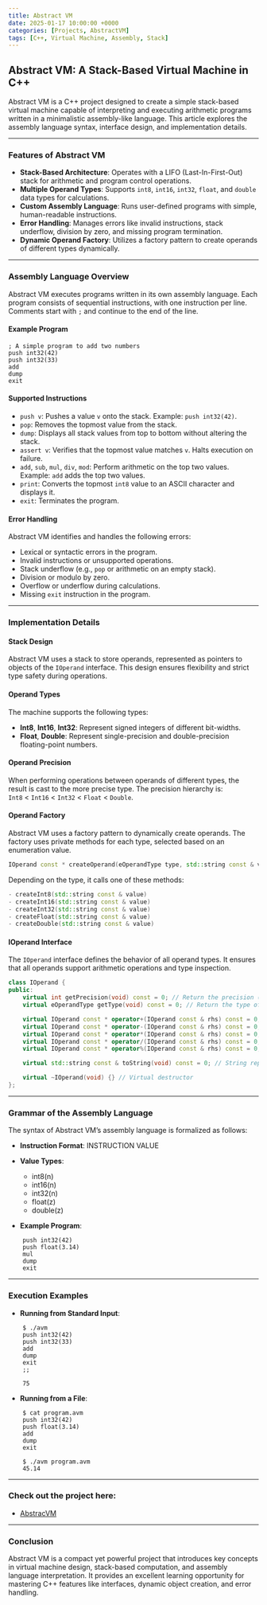 ```yaml
---
title: Abstract VM
date: 2025-01-17 10:00:00 +0000
categories: [Projects, AbstractVM]
tags: [C++, Virtual Machine, Assembly, Stack]
---
```


## Abstract VM: A Stack-Based Virtual Machine in C++

Abstract VM is a C++ project designed to create a simple stack-based virtual machine capable of interpreting and executing arithmetic programs written in a minimalistic assembly-like language. This article explores the assembly language syntax, interface design, and implementation details.

---

### Features of Abstract VM

- **Stack-Based Architecture**: Operates with a LIFO (Last-In-First-Out) stack for arithmetic and program control operations.
- **Multiple Operand Types**: Supports `int8`, `int16`, `int32`, `float`, and `double` data types for calculations.
- **Custom Assembly Language**: Runs user-defined programs with simple, human-readable instructions.
- **Error Handling**: Manages errors like invalid instructions, stack underflow, division by zero, and missing program termination.
- **Dynamic Operand Factory**: Utilizes a factory pattern to create operands of different types dynamically.

---

### Assembly Language Overview

Abstract VM executes programs written in its own assembly language. Each program consists of sequential instructions, with one instruction per line. Comments start with `;` and continue to the end of the line.

#### Example Program

```shell
; A simple program to add two numbers  
push int32(42)  
push int32(33)  
add  
dump  
exit  
```

#### Supported Instructions

- `push v`: Pushes a value `v` onto the stack. Example: `push int32(42)`.
- `pop`: Removes the topmost value from the stack.
- `dump`: Displays all stack values from top to bottom without altering the stack.
- `assert v`: Verifies that the topmost value matches `v`. Halts execution on failure.
- `add`, `sub`, `mul`, `div`, `mod`: Perform arithmetic on the top two values. Example: `add` adds the top two values.
- `print`: Converts the topmost `int8` value to an ASCII character and displays it.
- `exit`: Terminates the program.

#### Error Handling

Abstract VM identifies and handles the following errors:

- Lexical or syntactic errors in the program.
- Invalid instructions or unsupported operations.
- Stack underflow (e.g., `pop` or arithmetic on an empty stack).
- Division or modulo by zero.
- Overflow or underflow during calculations.
- Missing `exit` instruction in the program.

---

### Implementation Details

#### Stack Design

Abstract VM uses a stack to store operands, represented as pointers to objects of the `IOperand` interface. This design ensures flexibility and strict type safety during operations.

#### Operand Types

The machine supports the following types:

- **Int8**, **Int16**, **Int32**: Represent signed integers of different bit-widths.
- **Float**, **Double**: Represent single-precision and double-precision floating-point numbers.

#### Operand Precision

When performing operations between operands of different types, the result is cast to the more precise type. The precision hierarchy is:  
`Int8` < `Int16` < `Int32` < `Float` < `Double`.

#### Operand Factory

Abstract VM uses a factory pattern to dynamically create operands. The factory uses private methods for each type, selected based on an enumeration value.

```cpp
IOperand const * createOperand(eOperandType type, std::string const & value) const;
```

Depending on the type, it calls one of these methods:

```cpp
- createInt8(std::string const & value)  
- createInt16(std::string const & value)  
- createInt32(std::string const & value)  
- createFloat(std::string const & value)  
- createDouble(std::string const & value)  
```

#### IOperand Interface

The `IOperand` interface defines the behavior of all operand types. It ensures that all operands support arithmetic operations and type inspection.

```cpp
class IOperand {  
public:  
    virtual int getPrecision(void) const = 0; // Return the precision (type) of the instance  
    virtual eOperandType getType(void) const = 0; // Return the type of the instance  

    virtual IOperand const * operator+(IOperand const & rhs) const = 0; // Addition  
    virtual IOperand const * operator-(IOperand const & rhs) const = 0; // Subtraction  
    virtual IOperand const * operator*(IOperand const & rhs) const = 0; // Multiplication  
    virtual IOperand const * operator/(IOperand const & rhs) const = 0; // Division  
    virtual IOperand const * operator%(IOperand const & rhs) const = 0; // Modulus  

    virtual std::string const & toString(void) const = 0; // String representation of the operand  

    virtual ~IOperand(void) {} // Virtual destructor  
};  
```

---

### Grammar of the Assembly Language

The syntax of Abstract VM’s assembly language is formalized as follows:

- **Instruction Format**: INSTRUCTION VALUE

- **Value Types**:
  - int8(n)
  - int16(n)
  - int32(n)
  - float(z)
  - double(z)
- **Example Program**:

```shell
    push int32(42)  
    push float(3.14)  
    mul  
    dump  
    exit  
```

---

### Execution Examples

- **Running from Standard Input**:

```shell
    $ ./avm  
    push int32(42)  
    push int32(33)  
    add  
    dump  
    exit  
    ;;  

    75  
```

- **Running from a File**:

```shell
    $ cat program.avm  
    push int32(42)  
    push float(3.14)  
    add  
    dump  
    exit  
```

```shell
    $ ./avm program.avm  
    45.14  
```

---

### Check out the project here:

- [AbstracVM](https://github.com/haitkadir/AbstractVM)

---

### Conclusion

Abstract VM is a compact yet powerful project that introduces key concepts in virtual machine design, stack-based computation, and assembly language interpretation. It provides an excellent learning opportunity for mastering C++ features like interfaces, dynamic object creation, and error handling.

